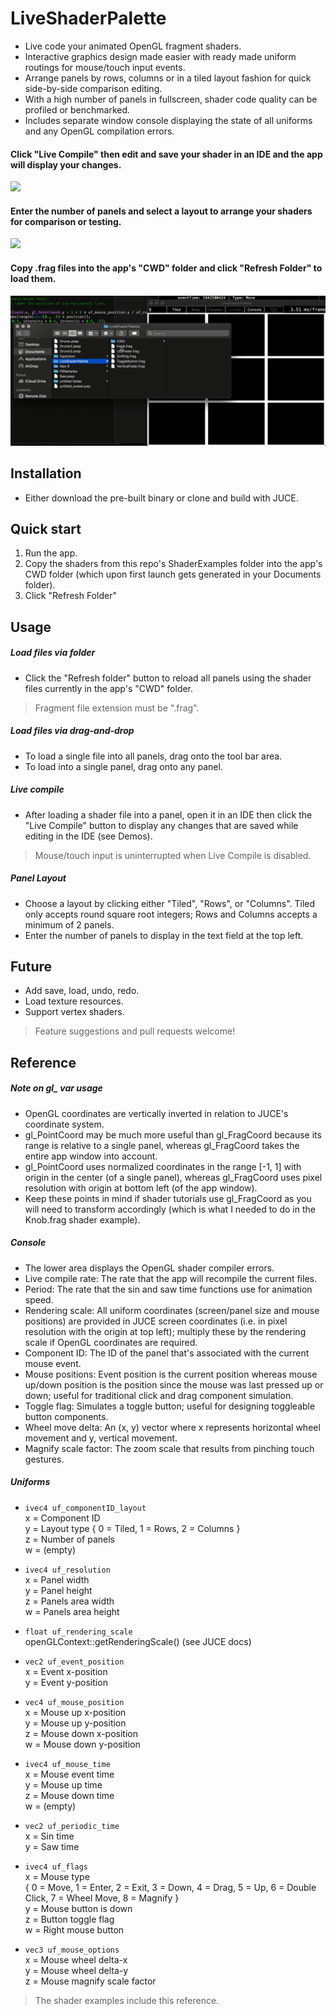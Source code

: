 # LiveShaderPalette

  - Live code your animated OpenGL fragment shaders.
  - Interactive graphics design made easier with ready made uniform routings for mouse/touch input events.
  - Arrange panels by rows, columns or in a tiled layout fashion for quick side-by-side comparison editing.
  - With a high number of panels in fullscreen, shader code quality can be profiled or benchmarked. 
  - Includes separate window console displaying the state of all uniforms and any OpenGL compilation errors.

#### Click "Live Compile" then edit and save your shader in an IDE and the app will display your changes.
<img src="https://github.com/ianacaburian/LiveShaderPalette/blob/master/Demos/LiveCompile.gif">    

#### Enter the number of panels and select a layout to arrange your shaders for comparison or testing.
<img src="https://github.com/ianacaburian/LiveShaderPalette/blob/master/Demos/AdjustLayout.gif">    

#### Copy .frag files into the app's "CWD" folder and click "Refresh Folder" to load them.
<img src="https://github.com/ianacaburian/LiveShaderPalette/blob/master/Demos/LoadFiles.gif">  

## Installation
  - Either download the pre-built binary or clone and build with JUCE.
## Quick start
1. Run the app.
2. Copy the shaders from this repo's ShaderExamples folder into the app's CWD folder (which upon first launch gets generated in your Documents folder).
3. Click "Refresh Folder"
## Usage
##### Load files via folder  
  - Click the "Refresh folder" button to reload all panels using the shader files currently in the app's "CWD" folder.
>Fragment file extension must be ".frag".   
##### Load files via drag-and-drop
  - To load a single file into all panels, drag onto the tool bar area.
  - To load into a single panel, drag onto any panel. 
##### Live compile
  - After loading a shader file into a panel, open it in an IDE then click the "Live Compile" button to display any changes that are saved while editing in the IDE (see Demos).
>Mouse/touch input is uninterrupted when Live Compile is disabled.
##### Panel Layout
  - Choose a layout by clicking either "Tiled", "Rows", or "Columns". Tiled only accepts round square root integers; Rows and Columns accepts a minimum of 2 panels.
  - Enter the number of panels to display in the text field at the top left.
  
## Future
  - Add save, load, undo, redo.
  - Load texture resources.
  - Support vertex shaders.
> Feature suggestions and pull requests welcome!
## Reference
##### Note on gl_ var usage
  - OpenGL coordinates are vertically inverted in relation to JUCE's coordinate system. 
  - gl_PointCoord may be much more useful than gl_FragCoord because its range is relative to a single panel, whereas gl_FragCoord takes the entire app window into account. 
  - gl_PointCoord uses normalized coordinates in the range [-1, 1] with origin in the center (of a single panel), whereas gl_FragCoord uses pixel resolution with origin at bottom left (of the app window). 
  - Keep these points in mind if shader tutorials use gl_FragCoord as you will need to transform accordingly (which is what I needed to do in the Knob.frag shader example).
##### Console
  - The lower area displays the OpenGL shader compiler errors.
  - Live compile rate: The rate that the app will recompile the current files.
  - Period: The rate that the sin and saw time functions use for animation speed.
  - Rendering scale: All uniform coordinates (screen/panel size and mouse positions) are provided in JUCE screen coordinates (i.e. in pixel resolution with the origin at top left); multiply these by the rendering scale if OpenGL coordinates are required.
  - Component ID: The ID of the panel that's associated with the current mouse event.
  - Mouse positions: Event position is the current position whereas mouse up/down position is the position since the mouse was last pressed up or down; useful for traditional click and drag component simulation.
  - Toggle flag: Simulates a toggle button; useful for designing toggleable button components.
  - Wheel move delta: An (x, y) vector where x represents horizontal wheel movement and y, vertical movement.
  - Magnify scale factor: The zoom scale that results from pinching touch gestures.
##### Uniforms

- `ivec4 uf_componentID_layout`    
    x = Component ID    
    y = Layout type { 0 = Tiled, 1 = Rows, 2 = Columns }    
    z = Number of panels    
    w = (empty)    
    
- `ivec4 uf_resolution`    
    x = Panel width    
    y = Panel height    
    z = Panels area width    
    w = Panels area height    
  
- `float uf_rendering_scale`    
    openGLContext::getRenderingScale() (see JUCE docs)      
- `vec2 uf_event_position`    
    x = Event x-position    
    y = Event y-position    
- `vec4 uf_mouse_position`    
    x = Mouse up x-position    
    y = Mouse up y-position  
    z = Mouse down x-position    
    w = Mouse down y-position  
- `ivec4 uf_mouse_time`    
    x = Mouse event time    
    y = Mouse up time    
    z = Mouse down time    
    w = (empty)    
- `vec2 uf_periodic_time`    
    x = Sin time    
    y = Saw time    
- `ivec4 uf_flags`    
    x = Mouse type    
        { 0 = Move, 1 = Enter, 2 = Exit, 3 = Down, 4 = Drag, 5 = Up, 6 = Double Click, 7 = Wheel Move, 8 = Magnify }    
    y = Mouse button is down    
    z = Button toggle flag    
    w = Right mouse button    
- `vec3 uf_mouse_options`    
    x = Mouse wheel delta-x    
    y = Mouse wheel delta-y    
    z = Mouse magnify scale factor    
    
> The shader examples include this reference.
